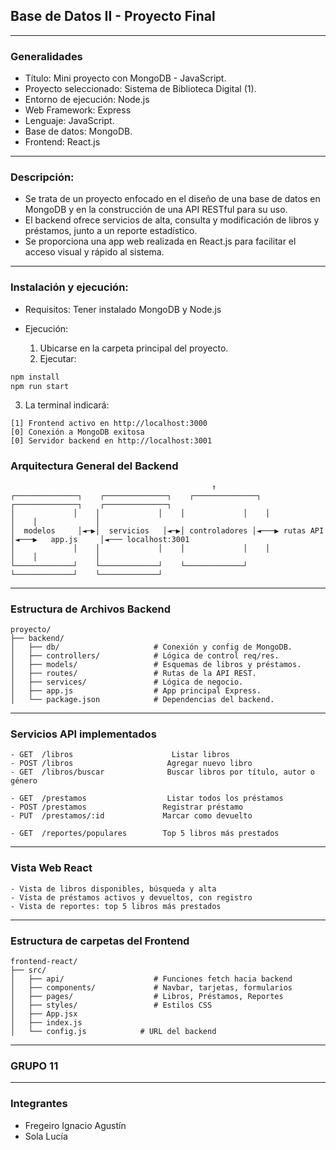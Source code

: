 ## Base de Datos II - Proyecto Final

---

### Generalidades

* Título: Mini proyecto con MongoDB - JavaScript.
* Proyecto seleccionado: Sistema de Biblioteca Digital (1).
* Entorno de ejecución: Node.js
* Web Framework: Express
* Lenguaje: JavaScript.
* Base de datos: MongoDB.
* Frontend: React.js

---

### Descripción:

* Se trata de un proyecto enfocado en el diseño de una base de datos en MongoDB y en la construcción de una API RESTful para su uso.
* El backend ofrece servicios de alta, consulta y modificación de libros y préstamos, junto a un reporte estadístico.
* Se proporciona una app web realizada en React.js para facilitar el acceso visual y rápido al sistema.

---

### Instalación y ejecución:

* Requisitos: Tener instalado MongoDB y Node.js
* Ejecución:

  1. Ubicarse en la carpeta principal del proyecto.
  2. Ejecutar:

```bash
npm install
npm run start
```

3. La terminal indicará:

```
[1] Frontend activo en http://localhost:3000
[0] Conexión a MongoDB exitosa
[0] Servidor backend en http://localhost:3001
```


### Arquitectura General del Backend

```
                                             ↑                                              
┌──────────────┐    ┌──────────────┐    ┌──────────────┐    ┌──────────────┐    ┌──────────────┐
│             │    │             │    │             │    │             │    │             │
│  modelos     │◄─▶│  servicios   │◄─▶│ controladores │◄───▶ rutas API    │◄───▶   app.js     │◄─── localhost:3001
│             │    │             │    │             │    │             │    │             │
└─────────────┘    └─────────────┘    └─────────────┘    └─────────────┘    └─────────────┘
```

---

### Estructura de Archivos Backend

```
proyecto/
├── backend/
│   ├── db/                     # Conexión y config de MongoDB.
│   ├── controllers/            # Lógica de control req/res.
│   ├── models/                 # Esquemas de libros y préstamos.
│   ├── routes/                 # Rutas de la API REST.
│   ├── services/               # Lógica de negocio.
│   ├── app.js                  # App principal Express.
│   └── package.json            # Dependencias del backend.
```

---

### Servicios API implementados

```
- GET  /libros                      Listar libros
- POST /libros                     Agregar nuevo libro
- GET  /libros/buscar              Buscar libros por título, autor o género

- GET  /prestamos                  Listar todos los préstamos
- POST /prestamos                 Registrar préstamo
- PUT  /prestamos/:id             Marcar como devuelto

- GET  /reportes/populares        Top 5 libros más prestados
```

---

### Vista Web React

```
- Vista de libros disponibles, búsqueda y alta
- Vista de préstamos activos y devueltos, con registro
- Vista de reportes: top 5 libros más prestados
```

---

### Estructura de carpetas del Frontend

```
frontend-react/
├── src/
│   ├── api/                    # Funciones fetch hacia backend
│   ├── components/             # Navbar, tarjetas, formularios
│   ├── pages/                  # Libros, Préstamos, Reportes
│   ├── styles/                 # Estilos CSS
│   ├── App.jsx
│   ├── index.js
│   └── config.js            # URL del backend
```

---

### GRUPO 11

---

### Integrantes

* Fregeiro Ignacio Agustín
* Sola Lucía


